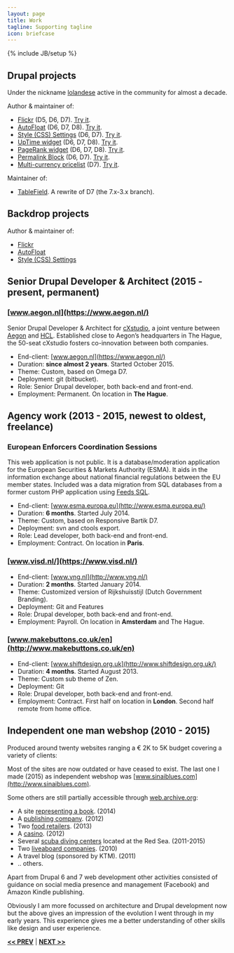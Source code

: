 ```yaml
---
layout: page
title: Work
tagline: Supporting tagline
icon: briefcase
---
```

{% include JB/setup %}

## Drupal projects
Under the nickname [lolandese](https://www.drupal.org/u/lolandese) active in the community for almost a decade.

Author & maintainer of:

- [Flickr](https://www.drupal.org/project/flickr) (D5, D6, D7). [Try it](http://simplytest.me/project/flickr/7.x-1.x).
- [AutoFloat](https://www.drupal.org/project/autofloat) (D6, D7, D8). [Try it](http://simplytest.me/project/autofloat/7.x-2.x).
- [Style (CSS) Settings](http://drupal.org/project/style_settings) (D6, D7). [Try it](http://simplytest.me/project/style_settings/7.x-1.x).
- [UpTime widget](http://drupal.org/project/uptime_widget) (D6, D7, D8). [Try it](http://simplytest.me/project/uptime_widget/7.x-1.x).
- [PageRank widget](http://drupal.org/project/pagerank_widget) (D6, D7, D8). [Try it](http://simplytest.me/project/pagerank_widget/7.x-1.x).
- [Permalink Block](http://drupal.org/project/permalink_block) (D6, D7). [Try it](http://simplytest.me/project/permalink_block/7.x-1.x?add[0]=popup&patch[0]=https%3A//www.drupal.org/files/issues/demo-2043135-10.patch).
- [Multi-currency pricelist](http://drupal.org/project/multi_currency_pricelist) (D7). [Try it](http://simplytest.me/project/multi_currency_pricelist/7.x-1.x?add[0]=features_extra).

Maintainer of:
- [TableField](https://www.drupal.org/project/tablefield). A rewrite of D7 (the 7.x-3.x branch).


## Backdrop projects
Author & maintainer of:

- [Flickr](https://github.com/backdrop-contrib/flickr)
- [AutoFloat](https://github.com/backdrop-contrib/autofloat)
- [Style (CSS) Settings](https://github.com/backdrop-contrib/style_settings)


## <a name="permanent"></a>Senior Drupal Developer & Architect (2015 - present, permanent)

### [www.aegon.nl](https://www.aegon.nl/) ###
Senior Drupal Developer & Architect for [cXstudio](https://www.hcltech.com/financial-services/cxstudio), a joint venture between [Aegon](https://www.aegon.nl/) and [HCL](https://www.drupal.org/hcl-technologies-limited). Established close to Aegon’s headquarters in The Hague, the 50-seat cXstudio fosters co-innovation between both companies.

- End-client: [www.aegon.nl](https://www.aegon.nl/)
- Duration: **since almost 2 years**. Started October 2015.
- Theme: Custom, based on Omega D7.
- Deployment: git (bitbucket).
- Role: Senior Drupal developer, both back-end and front-end.
- Employment: Permanent. On location in **The Hague**.


## <a name="agency"></a>Agency work (2013 - 2015, newest to oldest, freelance)

### European Enforcers Coordination Sessions ###
This web application is not public. It is a database/moderation application for the European Securities & Markets Authority (ESMA). It aids in the information exchange about national financial regulations between the EU member states.
Included was a data migration from SQL databases from a former custom PHP application using [Feeds SQL](https://www.drupal.org/project/feeds_sql).

- End-client: [www.esma.europa.eu](http://www.esma.europa.eu/)
- Duration: **6 months**. Started July 2014.
- Theme: Custom, based on Responsive Bartik D7.
- Deployment: svn and ctools export.
- Role: Lead developer, both back-end and front-end.
- Employment: Contract. On location in **Paris**.

### [www.visd.nl/](https://www.visd.nl/)
- End-client: [www.vng.nl](http://www.vng.nl/)
- Duration: **2 months**. Started January 2014.
- Theme: Customized version of Rijkshuisstijl (Dutch Government Branding).
- Deployment: Git and Features
- Role: Drupal developer, both back-end and front-end.
- Employment: Payroll. On location in **Amsterdam** and The Hague.

### [www.makebuttons.co.uk/en](http://www.makebuttons.co.uk/en)
- End-client: [www.shiftdesign.org.uk](http://www.shiftdesign.org.uk/)
- Duration: **4 months**. Started August 2013.
- Theme: Custom sub theme of Zen.
- Deployment: Git
- Role: Drupal developer, both back-end and front-end.
- Employment: Contract. First half on location in **London**. Second half remote from home office.

## <a name="webshop"></a>Independent one man webshop (2010 - 2015)
Produced around twenty websites ranging a € 2K to 5K  budget covering a variety of clients:

Most of the sites are now outdated or have ceased to exist. The last one I made (2015) as independent webshop was [www.sinaiblues.com](http://www.sinaiblues.com).

Some others are still partially accessible through [web.archive.org](http://web.archive.org):
- A site [representing a book](http://ssthistlegorm.com/en). (2014)
- A [publishing company](http://web.archive.org/web/20141008164549/http://www.geodia.net/en). (2012)
- Two [food retailers](http://web.archive.org/web/20160218064313/http://www.cookiesnpies.com:80/). (2013)
- A [casino](http://web.archive.org/web/20150716072347/http://www.sinaigrandcasino.com:80/en). (2012)
- Several [scuba diving centers](http://www.sinaiblues.com) located at the Red Sea. (2011-2015)
- Two [liveaboard companies](http://web.archive.org/web/20110130053958/seaqueenfleet.com). (2010)
- A travel blog (sponsored by KTM). (2011)
-  .. others.

Apart from Drupal 6 and 7 web development other activities consisted of guidance on social media presence and management (Facebook) and Amazon Kindle publishing.

Obviously I am more focussed on architecture and Drupal development now but the above gives an impression of the evolution I went through in my early years. This experience gives me a better understanding of other skills like design and user experience.

<a href="/data.html#top" title="Personal info"><b><< PREV</b></a> &#124; <a href="/tools.html#top" title="My Development Tools"><b>NEXT >></b></a>
